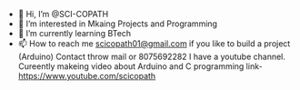 - 👋 Hi, I’m @SCI-COPATH
- 👀 I’m interested in Mkaing Projects and Programming
- 🌱 I’m currently learning BTech 
- 📫 How to reach me scicopath01@gmail.com
if you like to build a project (Arduino) Contact throw mail or 8075692282
I have a youtube channel. Cureently makeing video about Arduino and C programming 
link-https://www.youtube.com/scicopath

